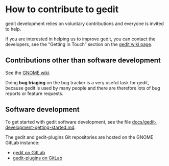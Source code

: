 How to contribute to gedit
==========================

gedit development relies on voluntary contributions and everyone is invited to
help.

If you are interested in helping us to improve gedit, you can contact the
developers, see the “Getting in Touch” section on the
[gedit wiki page](https://wiki.gnome.org/Apps/Gedit).

Contributions other than software development
---------------------------------------------

See the [GNOME wiki](https://wiki.gnome.org/).

Doing **bug triaging** on the bug tracker is a very useful task for gedit,
because gedit is used by many people and there are therefore lots of bug reports
or feature requests.

Software development
--------------------

To get started with gedit software development, see the file
[docs/gedit-development-getting-started.md](docs/gedit-development-getting-started.md).

The gedit and gedit-plugins Git repositories are hosted on the GNOME GitLab
instance:
- [gedit on GitLab](https://gitlab.gnome.org/GNOME/gedit)
- [gedit-plugins on GitLab](https://gitlab.gnome.org/GNOME/gedit-plugins)
